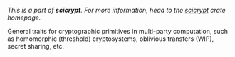 _This is a part of **scicrypt**. For more information, head to the
[scicrypt](https://crates.io/crates/scicrypt) crate homepage._

General traits for cryptographic primitives in multi-party computation, such as homomorphic
(threshold) cryptosystems, oblivious transfers (WIP), secret sharing, etc.
